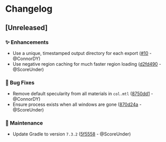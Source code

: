 # Changelog

## [Unreleased]

### :sparkles: Enhancements

- Use a unique, timestamped output directory for each export ([#10](https://github.com/ConnorDY/OSRS-Environment-Exporter/pull/10) - @ConnorDY)
- Use negative region caching for much faster region loading ([d2fd490](https://github.com/ConnorDY/OSRS-Environment-Exporter/pull/6/commits/d2fd490a79044a9d9df28d816308e08716734cb3) - @ScoreUnder)

### :bug: Bug Fixes

- Remove default specularity from all materials in `col.mtl` ([8750dd1](https://github.com/ConnorDY/OSRS-Environment-Exporter/pull/6/commits/8750dd12a8a7a897e4ae054ee76c0a5ab81ef158) - @ConnorDY)
- Ensure process exists when all windows are gone ([870d24a](https://github.com/ConnorDY/OSRS-Environment-Exporter/pull/6/commits/870d24a8169b74ed446c32701fd4da3dc3fd77aa) - @ScoreUnder)

### :wrench: Maintenance

- Update Gradle to version `7.3.2` ([5f5558](https://github.com/ConnorDY/OSRS-Environment-Exporter/pull/6/commits/5f5558d2783624a96148d389b4ee72500033f795) - @ScoreUnder)
